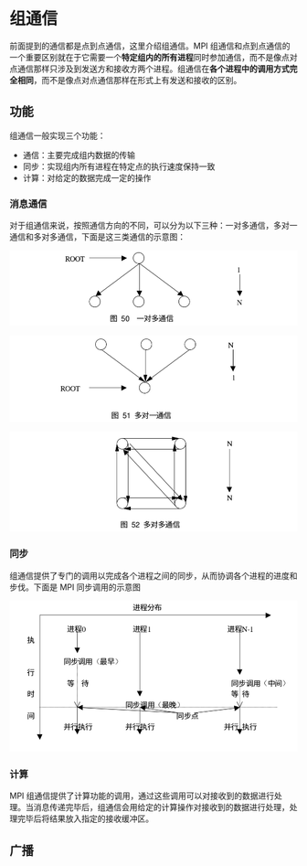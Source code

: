 # 组通信
<!-- toc -->

前面提到的通信都是点到点通信，这里介绍组通信。MPI 组通信和点到点通信的一个重要区别就在于它需要一个**特定组内的所有进程**同时参加通信，而不是像点对点通信那样只涉及到发送方和接收方两个进程。组通信在**各个进程中的调用方式完全相同**，而不是像点对点通信那样在形式上有发送和接收的区别。

## 功能
组通信一般实现三个功能：
* 通信：主要完成组内数据的传输
* 同步：实现组内所有进程在特定点的执行速度保持一致
* 计算：对给定的数据完成一定的操作

### 消息通信
对于组通信来说，按照通信方向的不同，可以分为以下三种：一对多通信，多对一通信和多对多通信，下面是这三类通信的示意图：

![](/images/组通信一对多.png)
<br />

![](/images/组通信多对一.png)
<br />

![](/images/组通信多对多.png)

### 同步
组通信提供了专门的调用以完成各个进程之间的同步，从而协调各个进程的进度和步伐。下面是 MPI 同步调用的示意图

![](/images/组通信同步调用.png)

### 计算
MPI 组通信提供了计算功能的调用，通过这些调用可以对接收到的数据进行处理。当消息传递完毕后，组通信会用给定的计算操作对接收到的数据进行处理，处理完毕后将结果放入指定的接收缓冲区。

## 广播